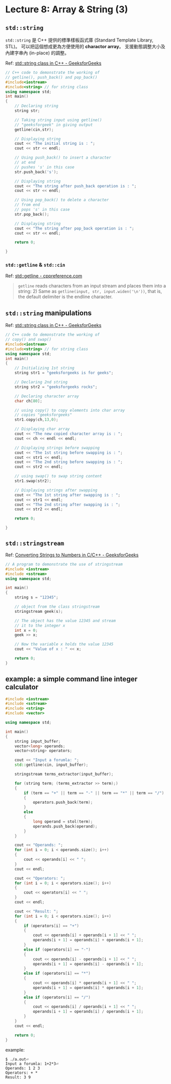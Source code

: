 # Lecture 8: Array & String (3)

## `std::string`

`std::string` 是 C++ 提供的標準樣板函式庫 (Standard Template Library, STL)。
可以把這個想成更為方便使用的 **charactor array**。
支援動態調整大小及內建字串內 (in-place) 的調整。

Ref: [std::string class in C++ - GeeksforGeeks](https://www.geeksforgeeks.org/stdstring-class-in-c/)

``` c++
// C++ code to demonstrate the working of
// getline(), push_back() and pop_back()
#include<iostream>
#include<string> // for string class
using namespace std;
int main()
{
	// Declaring string
	string str;

	// Taking string input using getline()
	// "geeksforgeek" in giving output
	getline(cin,str);

	// Displaying string
	cout << "The initial string is : ";
	cout << str << endl;

	// Using push_back() to insert a character
	// at end
	// pushes 's' in this case
	str.push_back('s');

	// Displaying string
	cout << "The string after push_back operation is : ";
	cout << str << endl;

	// Using pop_back() to delete a character
	// from end
	// pops 's' in this case
	str.pop_back();

	// Displaying string
	cout << "The string after pop_back operation is : ";
	cout << str << endl;

	return 0;

}
```

### `std::getline` & `std::cin`

Ref: [std::getline - cppreference.com](https://en.cppreference.com/w/cpp/string/basic_string/getline)

> `getline` reads characters from an input stream and places them into a string:
>   2) Same as `getline(input, str, input.widen('\n'))`, that is, the default delimiter is the endline character.

## `std::string` manipulations

Ref: [std::string class in C++ - GeeksforGeeks](https://www.geeksforgeeks.org/stdstring-class-in-c/)

``` c++
// C++ code to demonstrate the working of
// copy() and swap()
#include<iostream>
#include<string> // for string class
using namespace std;
int main()
{
	// Initializing 1st string
	string str1 = "geeksforgeeks is for geeks";

	// Declaring 2nd string
	string str2 = "geeksforgeeks rocks";

	// Declaring character array
	char ch[80];

	// using copy() to copy elements into char array
	// copies "geeksforgeeks"
	str1.copy(ch,13,0);

	// Displaying char array
	cout << "The new copied character array is : ";
	cout << ch << endl << endl;

	// Displaying strings before swapping
	cout << "The 1st string before swapping is : ";
	cout << str1 << endl;
	cout << "The 2nd string before swapping is : ";
	cout << str2 << endl;

	// using swap() to swap string content
	str1.swap(str2);

	// Displaying strings after swapping
	cout << "The 1st string after swapping is : ";
	cout << str1 << endl;
	cout << "The 2nd string after swapping is : ";
	cout << str2 << endl;

	return 0;

}
```

## `std::stringstream`

Ref: [Converting Strings to Numbers in C/C++ - GeeksforGeeks](https://www.geeksforgeeks.org/converting-strings-numbers-cc/)

``` c++
// A program to demonstrate the use of stringstream
#include <iostream>
#include <sstream>
using namespace std;

int main()
{
	string s = "12345";

	// object from the class stringstream
	stringstream geek(s);

	// The object has the value 12345 and stream
	// it to the integer x
	int x = 0;
	geek >> x;

	// Now the variable x holds the value 12345
	cout << "Value of x : " << x;

	return 0;
}
```

## example: a simple command line integer calculator

``` c++
#include <iostream>
#include <sstream>
#include <string>
#include <vector>

using namespace std;

int main()
{
    string input_buffer;
    vector<long> operands;
    vector<string> operators;

    cout << "Input a forumla: ";
    std::getline(cin, input_buffer);

    stringstream terms_extractor(input_buffer);

    for (string term; (terms_extractor >> term);)
    {
        if (term == "+" || term == "-" || term == "*" || term == "/")
        {
            operators.push_back(term);
        }
        else
        {
            long operand = stol(term);
            operands.push_back(operand);
        }
    }

    cout << "Operands: ";
    for (int i = 0; i < operands.size(); i++)
    {
        cout << operands[i] << " ";
    }
    cout << endl;

    cout << "Operators: ";
    for (int i = 0; i < operators.size(); i++)
    {
        cout << operators[i] << " ";
    }
    cout << endl;

    cout << "Result: ";
    for (int i = 0; i < operators.size(); i++)
    {
        if (operators[i] == "+")
        {
            cout << operands[i] + operands[i + 1] << " ";
            operands[i + 1] = operands[i] + operands[i + 1];
        }
        else if (operators[i] == "-")
        {
            cout << operands[i] - operands[i + 1] << " ";
            operands[i + 1] = operands[i] - operands[i + 1];
        }
        else if (operators[i] == "*")
        {
            cout << operands[i] * operands[i + 1] << " ";
            operands[i + 1] = operands[i] * operands[i + 1];
        }
        else if (operators[i] == "/")
        {
            cout << operands[i] / operands[i + 1] << " ";
            operands[i + 1] = operands[i] / operands[i + 1];
        }
    }
    cout << endl;

    return 0;
}
```

example:

``` console
$ ./a.out⏎
Input a forumla: 1+2*3⏎
Operands: 1 2 3
Operators: + *
Result: 3 9
```